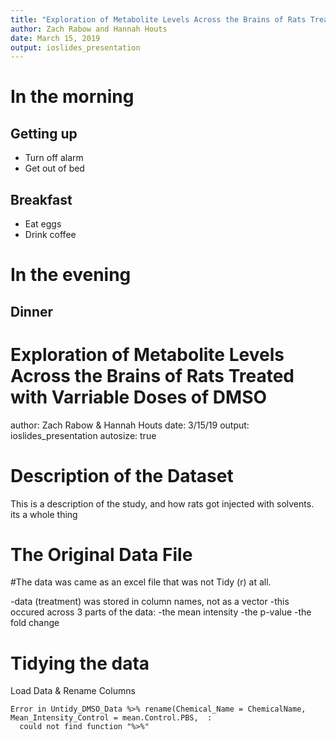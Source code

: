 ```yaml
---
title: "Exploration of Metabolite Levels Across the Brains of Rats Treated with Varriable Doses of DMSO"
author: Zach Rabow and Hannah Houts
date: March 15, 2019
output: ioslides_presentation
---
```


# In the morning

## Getting up

- Turn off alarm
- Get out of bed

## Breakfast

- Eat eggs
- Drink coffee

# In the evening

## Dinner




Exploration of Metabolite Levels Across the Brains of Rats Treated with Varriable Doses of DMSO
========================================================
author: Zach Rabow & Hannah Houts
date: 3/15/19
output: ioslides_presentation
autosize: true

Description of the Dataset
========================================================

This is a description of the study, and how rats got injected with solvents. its a whole thing

The Original Data File
========================================================

#The data was came as an excel file that was not Tidy (r) at all. 

-data (treatment) was stored in column names, not as a vector
-this occured across 3 parts of the data:
  -the mean intensity
  -the p-value
  -the fold change

Tidying the data
========================================================

Load Data & Rename Columns 





```
Error in Untidy_DMSO_Data %>% rename(Chemical_Name = ChemicalName, Mean_Intensity_Control = mean.Control.PBS,  : 
  could not find function "%>%"
```

